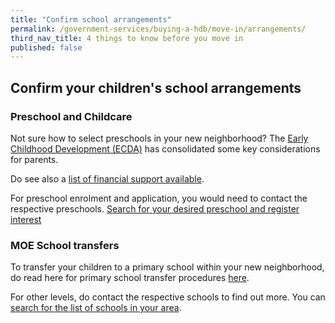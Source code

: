 ```yaml
---
title: "Confirm school arrangements"
permalink: /government-services/buying-a-hdb/move-in/arrangements/
third_nav_title: 4 things to know before you move in
published: false  
---
```


## Confirm your children's school arrangements

### Preschool and Childcare

Not sure how to select preschools in your new neighborhood? The [Early Childhood Development (ECDA)](https://www.ecda.gov.sg/Parents/Pages/Parents-Overview-of-PSE.aspx#SelectingaKindergarten) has consolidated some key considerations for parents.   

Do see also a [list of financial support available](https://www.ecda.gov.sg/Pages/Subsidies-and-Financial-Assistance.aspx).

For preschool enrolment and application, you would need to contact the respective preschools. [Search for your desired preschool and register interest](https://cms.ecda.gov.sg/prweb/IAC/zGwoaxwY6Bz0rcpuMWgTMg%5B%5B*/!STANDARD)


### MOE School transfers

To transfer your children to a primary school within your new neighborhood,  do read here for primary school transfer procedures [here](https://beta.moe.gov.sg/primary/transfers/).

For other levels, do contact the respective schools to find out more. You can [search for the list of schools in your area](https://beta.moe.gov.sg/schoolfinder/).

